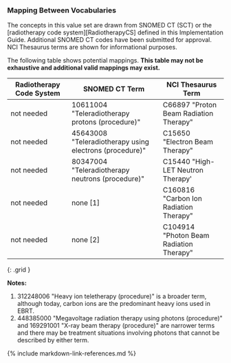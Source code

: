 
### Mapping Between Vocabularies

The concepts in this value set are drawn from SNOMED CT (SCT) or the [radiotherapy code system][RadiotherapyCS] defined in this Implementation Guide. Additional SNOMED CT codes have been submitted for approval. NCI Thesaurus terms are shown for informational purposes.

The following table shows potential mappings. **This table may not be exhaustive and additional valid mappings may exist.**

| **Radiotherapy Code System**    | **SNOMED CT Term**             | **NCI Thesaurus Term**            |
| ---------------|--------------------------------|-----------------------------------|
| not needed   | 10611004 "Teleradiotherapy protons (procedure)" | C66897 "Proton Beam Radiation Therapy" |
| not needed  | 45643008 "Teleradiotherapy using electrons (procedure)" | C15650 "Electron Beam Therapy" |
| not needed   | 80347004 "Teleradiotherapy neutrons (procedure)" | C15440 "High-LET Neutron Therapy' |
| not needed  | none [1] | C160816 "Carbon Ion Radiation Therapy" |
| not needed  | none [2] | C104914 "Photon Beam Radiation Therapy" |
{: .grid }

**Notes:**

1. 312248006 "Heavy ion teletherapy (procedure)" is a broader term, although today, carbon ions are the predominant heavy ions used in EBRT.
2. 448385000 "Megavoltage radiation therapy using photons (procedure)" and 169291001 "X-ray beam therapy (procedure)" are narrower terms and there may be treatment situations involving photons that cannot be described by either term.

{% include markdown-link-references.md %}
